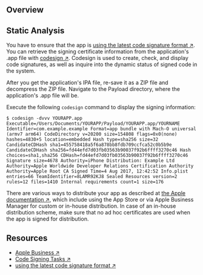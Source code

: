 ## Overview

## Static Analysis

You have to ensure that the app is [using the latest code signature format ↗](https://developer.apple.com/documentation/xcode/using-the-latest-code-signature-format). You can retrieve the signing certificate information from the application's .app file with [codesign ↗](https://developer.apple.com/library/archive/documentation/Security/Conceptual/CodeSigningGuide/Procedures/Procedures.html "Code Signing Tasks"). Codesign is used to create, check, and display code signatures, as well as inquire into the dynamic status of signed code in the system.

After you get the application's IPA file, re-save it as a ZIP file and decompress the ZIP file. Navigate to the Payload directory, where the application's .app file will be.

Execute the following `codesign` command to display the signing information:

`$ codesign -dvvv YOURAPP.app Executable=/Users/Documents/YOURAPP/Payload/YOURAPP.app/YOURNAME Identifier=com.example.example Format=app bundle with Mach-O universal (armv7 arm64) CodeDirectory v=20200 size=154808 flags=0x0(none) hashes=4830+5 location=embedded Hash type=sha256 size=32 CandidateCDHash sha1=455758418a5f6a878bb8fdb709ccfca52c0b5b9e CandidateCDHash sha256=fd44efd7d03fb03563b90037f92b6ffff3270c46 Hash choices=sha1,sha256 CDHash=fd44efd7d03fb03563b90037f92b6ffff3270c46 Signature size=4678 Authority=iPhone Distribution: Example Ltd Authority=Apple Worldwide Developer Relations Certification Authority Authority=Apple Root CA Signed Time=4 Aug 2017, 12:42:52 Info.plist entries=66 TeamIdentifier=8LAMR92KJ8 Sealed Resources version=2 rules=12 files=1410 Internal requirements count=1 size=176`

There are various ways to distribute your app as described at [the Apple documentation ↗](https://developer.apple.com/business/distribute/ "Apple Business"), which include using the App Store or via Apple Business Manager for custom or in-house distribution. In case of an in-house distribution scheme, make sure that no ad hoc certificates are used when the app is signed for distribution.

## Resources

- [Apple Business ↗](https://developer.apple.com/business/distribute/ "Apple Business")
- [Code Signing Tasks ↗](https://developer.apple.com/library/archive/documentation/Security/Conceptual/CodeSigningGuide/Procedures/Procedures.html "Code Signing Tasks")
- [using the latest code signature format ↗](https://developer.apple.com/documentation/xcode/using-the-latest-code-signature-format)